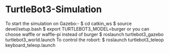# TurtleBot3-Simulation
To start the simulation on Gazebo:-
$ cd catkin_ws
$ source devel/setup.bash
$ export TURTLEBOT3_MODEL=burger or you can choose waffle or waffle-pi instead of burger
$ roslaunch turtlebot3_gazebo turtlebot3_world.launch
To control the robort:
$ roslaunch turtlebot3_teleop keyboard_teleop.launch

